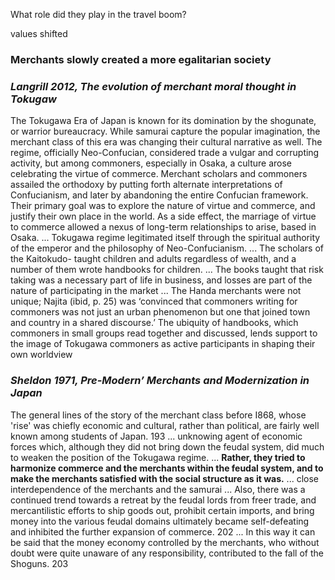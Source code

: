What role did they play in the travel boom?

values shifted 

### Merchants slowly created a more egalitarian society

### *Langrill 2012, The evolution of merchant moral thought in Tokugaw*
The Tokugawa Era of Japan is known for its domination by the shogunate, or warrior bureaucracy. While samurai capture the popular imagination, the merchant class of this era was changing their cultural narrative as well. The regime, officially Neo-Confucian, considered trade a vulgar and corrupting activity, but among commoners, especially in Osaka, a culture arose celebrating the virtue of commerce. Merchant scholars and commoners assailed the orthodoxy by putting forth alternate interpretations of Confucianism, and later by abandoning the entire Confucian framework. Their primary goal was to explore the nature of virtue and commerce, and justify their own place in the world. As a side effect, the marriage of virtue to commerce allowed a nexus of long-term relationships to arise, based in Osaka.
...
Tokugawa regime legitimated itself through the spiritual authority of the emperor and the philosophy of Neo-Confucianism.
...
The scholars of the Kaitokudo- taught children and adults regardless of wealth, and a number of them wrote handbooks for children.
...
The books taught that risk taking was a necessary part of life in business, and losses are part of the nature of participating in the market
...
The Handa merchants were not unique; Najita (ibid, p. 25) was ‘convinced that commoners writing for commoners was not just an urban phenomenon but one that joined town and country in a shared discourse.’ The ubiquity of handbooks, which commoners in small groups read together and discussed, lends support to the image of Tokugawa commoners as active participants in shaping their own worldview


### *Sheldon 1971, Pre-Modern’ Merchants and Modernization in Japan*
The general lines of the story of the merchant class before I868, whose 'rise' was chiefly economic and cultural, rather than political, are fairly well known among students of Japan. 193
...
unknowing agent of economic forces which, although they did not bring down the feudal system, did much to weaken the position of the Tokugawa regime.
...
**Rather, they tried to harmonize commerce and the merchants within the feudal system, and to make the merchants satisfied with the social structure as it was.**
...
close interdependence of the merchants and the samurai
...
Also, there was a continued trend towards a retreat by the feudal lords from freer trade, and mercantilistic efforts to ship goods out, prohibit certain imports, and bring money into the various feudal domains ultimately became self-defeating and inhibited the further expansion of commerce. 202
...
In this way it can be said that the money economy controlled by the merchants, who without doubt were quite unaware of any responsibility, contributed to the fall of the Shoguns. 203